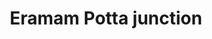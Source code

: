 ---
title: Eramam Potta junction
url: /eramam-potta-junction/
latitude: 10.097
longitude: 76.313
---